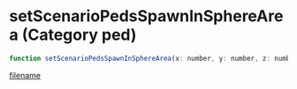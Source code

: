# setScenarioPedsSpawnInSphereArea (Category ped)

```js
function setScenarioPedsSpawnInSphereArea(x: number, y: number, z: number, range: number, p4: number): void
```

[filename](setScenarioPedsSpawnInSphereArea_m.md ':include')